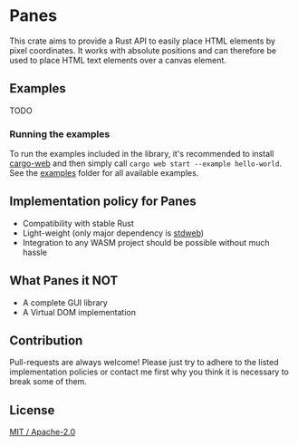 # Panes

This crate aims to provide a Rust API to easily place HTML elements by pixel coordinates.
It works with absolute positions and can therefore be used to place HTML text elements over a canvas element.

## Examples

TODO

### Running the examples
To run the examples included in the library, it's recommended to install [cargo-web](https://github.com/koute/cargo-web) and then simply call `cargo web start --example hello-world`. See the [examples](./examples) folder for all available examples. 

## Implementation policy for Panes
* Compatibility with stable Rust
* Light-weight (only major dependency is [stdweb](https://github.com/koute/stdweb))
* Integration to any WASM project should be possible without much hassle

## What Panes it NOT
* A complete GUI library
* A Virtual DOM implementation

## Contribution
Pull-requests are always welcome!
Please just try to adhere to the listed implementation policies or contact me first why you think it is necessary to break some of them.

## License
[MIT / Apache-2.0](LICENSE.md)